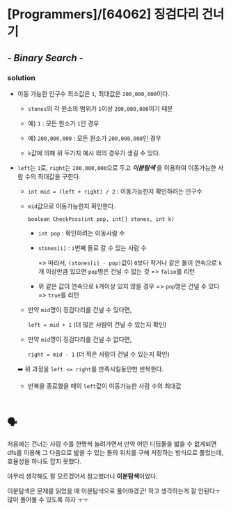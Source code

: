 # [Programmers]/[64062] 징검다리 건너기

## *- Binary Search -*

### solution

* 이동 가능한 인구수 최소값은 `1`, 최대값은 `200,000,000`이다.

  * `stones`의 각 원소의 범위가 `1`이상 `200,000,000`이기 때문
  * 예) `1` : 모든 원소가 `1`인 경우
  * 예) `200,000,000` : 모든 원소가 `200,000,000`인 경우

  * `k`값에 의해 위 두가지 예시 외의 경우가 생길 수 있다.

* `left`는 `1`로, `right`는 `200,000,000`으로 두고 ***이분탐색*** 을 이용하여 이동가능한 사람 수의 최대값을 구한다.

  * `int mid = (left + right) / 2` : 이동가능한지 확인하려는 인구수

  * `mid`값으로 이동가능한지 확인한다.

    `boolean CheckPoss(int pop, int[] stones, int k)`

    * `int pop` : 확인하려는 이동사람 수

    * `stones[i]` : `i`번째 돌로 갈 수 있는 사람 수

      => 따라서, `(stones[i] - pop)`값이 `0`보다 작거나 같은 돌이 연속으로 `k`개 이상만큼 있으면 `pop`명은 건널 수 없는 것 => `false`를 리턴

    * 위 같은 값이 연속으로 `k`개이상 있지 않을 경우 => `pop`명은 건널 수 있다 => `true`를 리턴

  * 만약 `mid`명이 징검다리를 건널 수 있다면,

     `left = mid + 1`  (더 많은 사람이 건널 수 있는지 확인)

  * 만약 `mid`명이 징검다리를 건널 수 없다면,

    `right = mid - 1` (더 적은 사람이 건널 수 있는지 확인)

  :arrow_right: 위 과정을 `left <= right`를 만족시킬동안만 반복한다.

  * 반복을 종료했을 때의 `left`값이 이동가능한 사람 수의 최대값

</br>

## :speaking_head:

처음에는 건너는 사람 수를 한명씩 늘려가면서 만약 어떤 디딤돌을 밟을 수 없게되면 dfs를 이용해 그 다음으로 밟을 수 있는 돌의 위치를 구해 저장하는 방식으로 풀었는데, 효율성을 하나도 잡지 못했다.

아무리 생각해도 잘 모르겠어서 참고했더니 **이분탐색**이었다.

이분탐색은 문제를 읽었을 때 이분탐색으로 풀어야겠군! 하고 생각하는게 잘 안된다ㅜ 많이 풀어볼 수 있도록 하자 ㅜㅜ